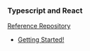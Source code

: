 ### Typescript and React

[Reference Repository](https://github.com/ttatro32690/typescript-react)

* [Getting Started!](./getting_started.md)